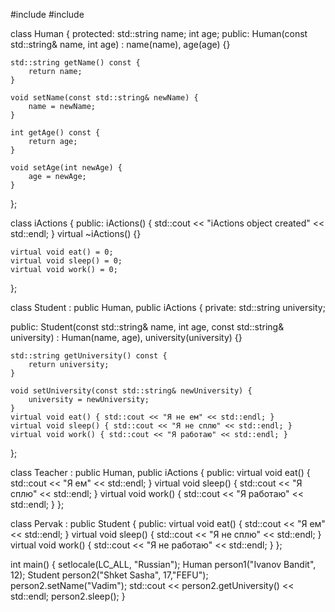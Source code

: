 #include <iostream>
#include <string>

class Human {
protected:
    std::string name;
    int age;
public:
    Human(const std::string& name, int age) : name(name), age(age) {}

    std::string getName() const {
        return name;
    }

    void setName(const std::string& newName) {
        name = newName;
    }

    int getAge() const {
        return age;
    }

    void setAge(int newAge) {
        age = newAge;
    }
};

class iActions {
public:
    iActions() { std::cout << "iActions object created" << std::endl; }
    virtual ~iActions() {}

    virtual void eat() = 0;
    virtual void sleep() = 0;
    virtual void work() = 0;
};

class Student : public Human, public iActions {
private:
    std::string university;

public:
    Student(const std::string& name, int age, const std::string& university)
        : Human(name, age), university(university) {}

    std::string getUniversity() const {
        return university;
    }

    void setUniversity(const std::string& newUniversity) {
        university = newUniversity;
    }
    virtual void eat() { std::cout << "Я не ем" << std::endl; }
    virtual void sleep() { std::cout << "Я не сплю" << std::endl; }
    virtual void work() { std::cout << "Я работаю" << std::endl; }
};

class Teacher : public Human, public iActions {
public:
    virtual void eat() { std::cout << "Я ем" << std::endl; }
    virtual void sleep() { std::cout << "Я сплю" << std::endl; }
    virtual void work() { std::cout << "Я работаю" << std::endl; }
};

class Pervak : public Student {
public:
    virtual void eat() { std::cout << "Я ем" << std::endl; }
    virtual void sleep() { std::cout << "Я не сплю" << std::endl; }
    virtual void work() { std::cout << "Я не работаю" << std::endl; }
};

int main() {
    setlocale(LC_ALL, "Russian");
    Human person1("Ivanov Bandit", 12);
    Student person2("Shket Sasha", 17,"FEFU");
    person2.setName("Vadim");
    std::cout << person2.getUniversity() << std::endl;
    person2.sleep();
}
